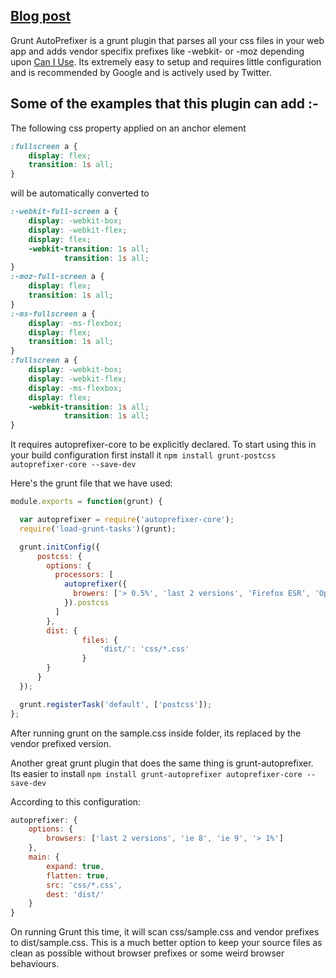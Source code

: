 ## [Blog post](http://grunt-tasks.com/12-autoprefixer/ "autoprefixer")

Grunt AutoPrefixer is a grunt plugin that parses all your css files in your web app and adds vendor specifix prefixes like -webkit- or -moz depending upon [Can I Use](http://caniuse.com/).
Its extremely easy to setup and requires little configuration and is recommended by Google and is actively used by Twitter.

## Some of the examples that this plugin can add :-

The following css property applied on an anchor element
```css
:fullscreen a {
	display: flex;
	transition: 1s all;
}
```

will be automatically converted to

```css
:-webkit-full-screen a {
	display: -webkit-box;
	display: -webkit-flex;
	display: flex;
	-webkit-transition: 1s all;
	        transition: 1s all;
}
:-moz-full-screen a {
	display: flex;
	transition: 1s all;
}
:-ms-fullscreen a {
	display: -ms-flexbox;
	display: flex;
	transition: 1s all;
}
:fullscreen a {
	display: -webkit-box;
	display: -webkit-flex;
	display: -ms-flexbox;
	display: flex;
	-webkit-transition: 1s all;
	        transition: 1s all;
}
```

It requires autoprefixer-core to be explicitly declared.
To start using this in your build configuration first install it
`npm install grunt-postcss autoprefixer-core --save-dev`

Here's the grunt file that we have used:
```js
module.exports = function(grunt) {

  var autoprefixer = require('autoprefixer-core');
  require('load-grunt-tasks')(grunt);

  grunt.initConfig({
      postcss: {
        options: {
          processors: [
            autoprefixer({
              browers: ['> 0.5%', 'last 2 versions', 'Firefox ESR', 'Opera 12.1']
            }).postcss
          ]
        },
        dist: {
				files: {
					'dist/': 'css/*.css'
				}
        }
      }
  });

  grunt.registerTask('default', ['postcss']);
};
```

After running grunt on the sample.css inside folder, its replaced by the vendor prefixed version.

Another great grunt plugin that does the same thing is grunt-autoprefixer.
Its easier to install
`npm install grunt-autoprefixer autoprefixer-core --save-dev`

According to this configuration:
```js
autoprefixer: {
	options: {
		browsers: ['last 2 versions', 'ie 8', 'ie 9', '> 1%']
	},
	main: {
		expand: true,
		flatten: true,
		src: 'css/*.css',
		dest: 'dist/'
	}
}
```
On running Grunt this time, it will scan css/sample.css and vendor prefixes to dist/sample.css.
This is a much better option to keep your source files as clean as possible without browser prefixes or some weird browser behaviours.